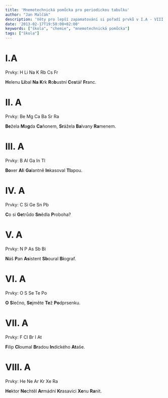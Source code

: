 ```yaml
---
title: 'Mnemotechnická pomůcka pro periodickou tabulku'
author: "Jan Malčák"
description: 'Věty pro lepší zapamatování si pořadí prvků v I.A - VIII.A.'
date: '2013-02-17T19:50:00+02:00'
keywords: ["škola", "chemie", "mnemotechnická pomůcka"]
tags: ["škola"]
---
```


# I.A

Prvky: H Li Na K Rb Cs Fr

**H**elenu **Li**bal **Na** **K**rk **R**o**b**ustní **C**e**s**tář **Fr**anc.

# II. A

Prvky: Be Mg Ca Ba Sr Ra

**Be**žela **M**a**g**da **Ca**ňonem, **Sr**ážela **Ba**lvany **Ra**menem.

# III. A

Prvky: B Al Ga In Tl

**Bo**xer **Al**i **Ga**lantně **In**kasoval **Tl**apou.

# IV. A

Prvky: C Si Ge Sn Pb

**C**o si **Ge**trůdo **Sn**ědla **P**roboha?

# V. A

Prvky: N P As Sb Bi

**N**áš **P**an **As**istent **Sb**oural **Bi**ograf.

# VI. A

Prvky: O S Se Te Po

**O** **S**lečno, **Se**jměte **Te**ž **Po**dprsenku.

# VII. A

Prvky: F Cl Br I At

**F**ilip **Cl**oumal **Br**adou **In**dického **At**aše.

# VIII. A

Prvky: He Ne Ar Kr Xe Ra

**He**ktor **Ne**chtěl **Ar**mádní **Kr**asavici **Xe**nu **Ra**nit.